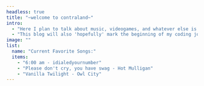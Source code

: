 ```yaml
---
headless: true
title: "~welcome to contraland~"
intro: 
  - "Here I plan to talk about music, videogames, and whatever else is my interest of the day!"
  - "This blog will also 'hopefully' mark the beginning of my coding journey :)"
image: ""
list:
  name: "Current Favorite Songs:"
  items: 
    - "6:00 am - idialedyournumber"
    - "Please don't cry, you have swag - Hot Mulligan"
    - "Vanilla Twilight - Owl City"
---
```


